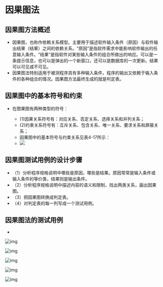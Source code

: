 # 因果图法

## 因果图方法概述

- 因果图，也称作依赖关系模型。主要用于描述软件输入条件（原因）与软件输出结果（结果）之间的依赖关系。“原因”是指软件需求中能影响软件输出的任意输入条件。“结果”是指软件对某些输入条件的组合所做出的响应。可以是一条提示信息，也可以是弹出的一个新窗口，还可以是数据库的一次更新。结果可以可见或不可见。
- 因果图法特别适用于被测程序具有多种输入条件，程序的输出又依赖于输入条件的各种组合的情况。因果图方法最终生成的就是判定表。

## 因果图中的基本符号和约束

- 在图果图有两种类型的符号：

  - (1)因果关系符号有：对应关系、否定关系、选择关系和并列关系；
  - (2)约束关系符号有：互斥关系、包含关系、唯一关系、要求关系和屏蔽关系；
  - 因果图中的基本符号与约束关系见表4-17所示：
  - ![](https://raw.githubusercontent.com/ZanderZhao/images/master/img2019/20191017183918.png)

## 因果图测试用例的设计步骤

- （1）分析程序规格说明中哪些是原因，哪些是结果。原因常常是输入条件或输入条件的等价类，结果则是输出条件。
- （2）分析程序规格说明中描述内容的语义和限制，找出两类关系，画出因果图。
- （3）把因果图转换成判定表。
- （4）对判定表的每一列写成一个测试用例。

## 因果图法的测试用例

- 

  ![img](https://mubu.com/document_image/31112ffb-c252-4aba-ab08-65278a4f430b-4644403.jpg)

  ![img](https://mubu.com/document_image/00fc136b-3b93-431e-b2da-3790a019a8a3-4644403.jpg)

  ![img](https://mubu.com/document_image/50b750b6-7df4-4d56-af2e-8536eff7ea5a-4644403.jpg)

  ![img](https://mubu.com/document_image/0da67b88-9e11-4873-ac8b-9565fd479825-4644403.jpg)

  ![img](https://mubu.com/document_image/53acc5eb-fca5-4b85-8b72-d1795f98bf2c-4644403.jpg)